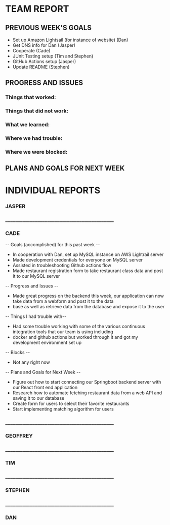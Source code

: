 # TEAM REPORT

## PREVIOUS WEEK'S GOALS

* Set up Amazon Lightsail (for instance of website) (Dan)
* Get DNS info for Dan (Jasper)
* Cooperate (Cade)
* JUnit Testing setup (Tim and Stephen)
* GitHub Actions setup (Jasper)
* Update README (Stephen)

## PROGRESS AND ISSUES

### Things that worked:


### Things that did not work:


### What we learned:


### Where we had trouble:


### Where we were blocked:


## PLANS AND GOALS FOR NEXT WEEK


# INDIVIDUAL REPORTS

### JASPER



### ____________________________________________

### CADE

-- Goals (accomplished) for this past week --

* In cooperation with Dan, set up MySQL instance on AWS Lightrail server 
* Made development credentials for everyone on MySQL server
* Assisted in troubleshooting Github actions flow
* Made restaurant registration form to take restaurant class data and post it to our MySQL server

-- Progress and Issues --

* Made great progress on the backend this week, our application can now take data from a webform and post it to the data
* base as well as retrieve data from the database and expose it to the user

-- Things I had trouble with--

*  Had some trouble working with some of the various continuous integration tools that our team is using including
*  docker and github actions but worked through it and got my development environment set up

-- Blocks --

* Not any right now

-- Plans and Goals for Next Week --

* Figure out how to start connecting our Springboot backend server with our React front end application
* Research how to automate fetching restaurant data from a web API and saving it to our database
* Create form for users to select their favorite restaurants
* Start implementing matching algorithm for users

### ____________________________________________

### GEOFFREY


### ____________________________________________

### TIM


### ____________________________________________

### STEPHEN


### ____________________________________________

### DAN

